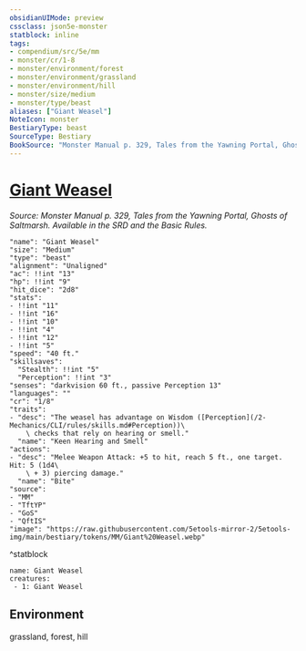 ```yaml
---
obsidianUIMode: preview
cssclass: json5e-monster
statblock: inline
tags:
- compendium/src/5e/mm
- monster/cr/1-8
- monster/environment/forest
- monster/environment/grassland
- monster/environment/hill
- monster/size/medium
- monster/type/beast
aliases: ["Giant Weasel"]
NoteIcon: monster
BestiaryType: beast
SourceType: Bestiary
BookSource: "Monster Manual p. 329, Tales from the Yawning Portal, Ghosts of Saltmarsh. Available in the SRD and the Basic Rules."
---
```

# [Giant Weasel](2-Mechanics/CLI/bestiary/beast/giant-weasel.md)
*Source: Monster Manual p. 329, Tales from the Yawning Portal, Ghosts of Saltmarsh. Available in the SRD and the Basic Rules.*  

```statblock
"name": "Giant Weasel"
"size": "Medium"
"type": "beast"
"alignment": "Unaligned"
"ac": !!int "13"
"hp": !!int "9"
"hit_dice": "2d8"
"stats":
- !!int "11"
- !!int "16"
- !!int "10"
- !!int "4"
- !!int "12"
- !!int "5"
"speed": "40 ft."
"skillsaves":
  "Stealth": !!int "5"
  "Perception": !!int "3"
"senses": "darkvision 60 ft., passive Perception 13"
"languages": ""
"cr": "1/8"
"traits":
- "desc": "The weasel has advantage on Wisdom ([Perception](/2-Mechanics/CLI/rules/skills.md#Perception))\
    \ checks that rely on hearing or smell."
  "name": "Keen Hearing and Smell"
"actions":
- "desc": "Melee Weapon Attack: +5 to hit, reach 5 ft., one target. Hit: 5 (1d4\
    \ + 3) piercing damage."
  "name": "Bite"
"source":
- "MM"
- "TftYP"
- "GoS"
- "QftIS"
"image": "https://raw.githubusercontent.com/5etools-mirror-2/5etools-img/main/bestiary/tokens/MM/Giant%20Weasel.webp"
```
^statblock

```encounter-table
name: Giant Weasel
creatures:
 - 1: Giant Weasel
```

## Environment

grassland, forest, hill